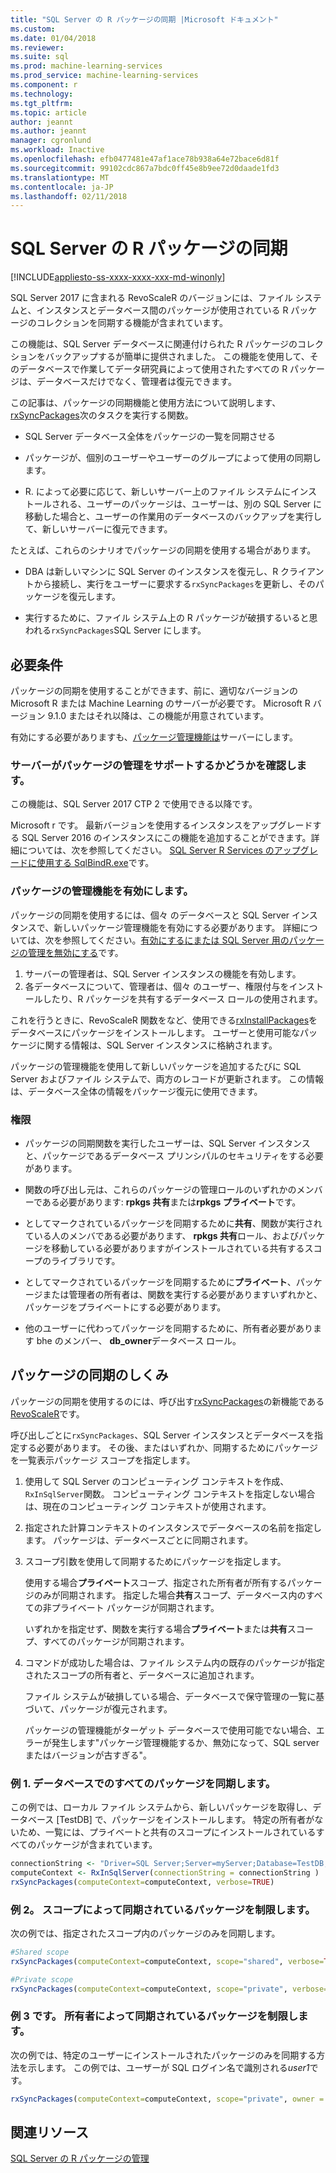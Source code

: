 ```yaml
---
title: "SQL Server の R パッケージの同期 |Microsoft ドキュメント"
ms.custom: 
ms.date: 01/04/2018
ms.reviewer: 
ms.suite: sql
ms.prod: machine-learning-services
ms.prod_service: machine-learning-services
ms.component: r
ms.technology: 
ms.tgt_pltfrm: 
ms.topic: article
author: jeannt
ms.author: jeannt
manager: cgronlund
ms.workload: Inactive
ms.openlocfilehash: efb0477481e47af1ace78b938a64e72bace6d81f
ms.sourcegitcommit: 99102cdc867a7bdc0ff45e8b9ee72d0daade1fd3
ms.translationtype: MT
ms.contentlocale: ja-JP
ms.lasthandoff: 02/11/2018
---
```

# <a name="r-package-synchronization-for-sql-server"></a>SQL Server の R パッケージの同期
[!INCLUDE[appliesto-ss-xxxx-xxxx-xxx-md-winonly](../../includes/appliesto-ss-xxxx-xxxx-xxx-md-winonly.md)]

SQL Server 2017 に含まれる RevoScaleR のバージョンには、ファイル システムと、インスタンスとデータベース間のパッケージが使用されている R パッケージのコレクションを同期する機能が含まれています。

この機能は、SQL Server データベースに関連付けられた R パッケージのコレクションをバックアップするが簡単に提供されました。 この機能を使用して、そのデータベースで作業してデータ研究員によって使用されたすべての R パッケージは、データベースだけでなく、管理者は復元できます。

この記事は、パッケージの同期機能と使用方法について説明します、 [rxSyncPackages](https://docs.microsoft.com/machine-learning-server/r-reference/revoscaler/rxsyncpackages)次のタスクを実行する関数。

+ SQL Server データベース全体をパッケージの一覧を同期させる

+ パッケージが、個別のユーザーやユーザーのグループによって使用の同期します。

+ R. によって必要に応じて、新しいサーバー上のファイル システムにインストールされる、ユーザーのパッケージは、ユーザーは、別の SQL Server に移動した場合と、ユーザーの作業用のデータベースのバックアップを実行して、新しいサーバーに復元できます。

たとえば、これらのシナリオでパッケージの同期を使用する場合があります。

+ DBA は新しいマシンに SQL Server のインスタンスを復元し、R クライアントから接続し、実行をユーザーに要求する`rxSyncPackages`を更新し、そのパッケージを復元します。

+ 実行するために、ファイル システム上の R パッケージが破損するいると思われる`rxSyncPackages`SQL Server にします。

## <a name="requirements"></a>必要条件

パッケージの同期を使用することができます、前に、適切なバージョンの Microsoft R または Machine Learning のサーバーが必要です。 Microsoft R バージョン 9.1.0 またはそれ以降は、この機能が用意されています。 

有効にする必要がありますも、[パッケージ管理機能は](r-package-how-to-enable-or-disable.md)サーバーにします。

### <a name="determine-whether-your-server-supports-package-management"></a>サーバーがパッケージの管理をサポートするかどうかを確認します。

この機能は、SQL Server 2017 CTP 2 で使用できる以降です。

Microsoft r です。 最新バージョンを使用するインスタンスをアップグレードする SQL Server 2016 のインスタンスにこの機能を追加することができます。詳細については、次を参照してください。 [SQL Server R Services のアップグレードに使用する SqlBindR.exe](use-sqlbindr-exe-to-upgrade-an-instance-of-sql-server.md)です。

### <a name="enable-the-package-management-feature"></a>パッケージの管理機能を有効にします。

パッケージの同期を使用するには、個々 のデータベースと SQL Server インスタンスで、新しいパッケージ管理機能を有効にする必要があります。 詳細については、次を参照してください。[有効にするにまたは SQL Server 用のパッケージの管理を無効にする](r-package-how-to-enable-or-disable.md)です。

1. サーバーの管理者は、SQL Server インスタンスの機能を有効します。
2. 各データベースについて、管理者は、個々 のユーザー、権限付与をインストールしたり、R パッケージを共有するデータベース ロールの使用されます。

これを行うときに、RevoScaleR 関数をなど、使用できる[rxInstallPackages](https://docs.microsoft.com/machine-learning-server/r-reference/revoscaler/rxinstallpackages)をデータベースにパッケージをインストールします。  ユーザーと使用可能なパッケージに関する情報は、SQL Server インスタンスに格納されます。 

パッケージの管理機能を使用して新しいパッケージを追加するたびに SQL Server およびファイル システムで、両方のレコードが更新されます。 この情報は、データベース全体の情報をパッケージ復元に使用できます。

### <a name="permissions"></a>権限

+ パッケージの同期関数を実行したユーザーは、SQL Server インスタンスと、パッケージであるデータベース プリンシパルのセキュリティをする必要があります。

+ 関数の呼び出し元は、これらのパッケージの管理ロールのいずれかのメンバーである必要があります: **rpkgs 共有**または**rpkgs プライベート**です。

+ としてマークされているパッケージを同期するために**共有**、関数が実行されている人のメンバである必要があります、 **rpkgs 共有**ロール、およびパッケージを移動している必要がありますがインストールされている共有するスコープのライブラリです。

+ としてマークされているパッケージを同期するために**プライベート**、パッケージまたは管理者の所有者は、関数を実行する必要がありますいずれかと、パッケージをプライベートにする必要があります。

+ 他のユーザーに代わってパッケージを同期するために、所有者必要があります bhe のメンバー、 **db_owner**データベース ロール。

## <a name="how-package-synchronization-works"></a>パッケージの同期のしくみ

パッケージの同期を使用するのには、呼び出す[rxSyncPackages](https://docs.microsoft.com/r-server/r-reference/revoscaler/rxsyncpackages)の新機能である[RevoScaleR](https://docs.microsoft.com/machine-learning-server/r-reference/revoscaler/revoscaler)です。 

呼び出しごとに`rxSyncPackages`、SQL Server インスタンスとデータベースを指定する必要があります。 その後、またはいずれか、同期するためにパッケージを一覧表示パッケージ スコープを指定します。

1. 使用して SQL Server のコンピューティング コンテキストを作成、`RxInSqlServer`関数。 コンピューティング コンテキストを指定しない場合は、現在のコンピューティング コンテキストが使用されます。

2. 指定された計算コンテキストのインスタンスでデータベースの名前を指定します。 パッケージは、データベースごとに同期されます。

3. スコープ引数を使用して同期するためにパッケージを指定します。

    使用する場合**プライベート**スコープ、指定された所有者が所有するパッケージのみが同期されます。 指定した場合**共有**スコープ、データベース内のすべての非プライベート パッケージが同期されます。 
    
    いずれかを指定せず、関数を実行する場合**プライベート**または**共有**スコープ、すべてのパッケージが同期されます。

4. コマンドが成功した場合は、ファイル システム内の既存のパッケージが指定されたスコープの所有者と、データベースに追加されます。

    ファイル システムが破損している場合、データベースで保守管理の一覧に基づいて、パッケージが復元されます。

    パッケージの管理機能がターゲット データベースで使用可能でない場合、エラーが発生します"パッケージ管理機能するか、無効になって、SQL server またはバージョンが古すぎる"。

### <a name="example-1-synchronize-all-package-by-database"></a>例 1. データベースでのすべてのパッケージを同期します。

この例では、ローカル ファイル システムから、新しいパッケージを取得し、データベース [TestDB] で、パッケージをインストールします。 特定の所有者がないため、一覧には、プライベートと共有のスコープにインストールされているすべてのパッケージが含まれています。

```R
connectionString <- "Driver=SQL Server;Server=myServer;Database=TestDB;Trusted_Connection=True;"
computeContext <- RxInSqlServer(connectionString = connectionString )
rxSyncPackages(computeContext=computeContext, verbose=TRUE)
```

### <a name="example-2-restrict-synchronized-packages-by-scope"></a>例 2。 スコープによって同期されているパッケージを制限します。

次の例では、指定されたスコープ内のパッケージのみを同期します。

```R
#Shared scope
rxSyncPackages(computeContext=computeContext, scope="shared", verbose=TRUE)

#Private scope
rxSyncPackages(computeContext=computeContext, scope="private", verbose=TRUE)
```

### <a name="example-3-restrict-synchronized-packages-by-owner"></a>例 3 です。 所有者によって同期されているパッケージを制限します。

次の例では、特定のユーザーにインストールされたパッケージのみを同期する方法を示します。 この例では、ユーザーが SQL ログイン名で識別される*user1*です。

```R
rxSyncPackages(computeContext=computeContext, scope="private", owner = "user1", verbose=TRUE))
```

## <a name="related-resources"></a>関連リソース

[SQL Server の R パッケージの管理](r-package-management-for-sql-server-r-services.md)
